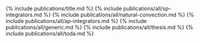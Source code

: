 {% include publications/title.md %}
{% include publications/all/sp-integrators.md %}
{% include publications/all/natural-convection.md %}
{% include publications/all/ap-integrators.md %}
{% include publications/all/generic.md %}
{% include publications/all/thesis.md %}
{% include publications/all/toda.md %}